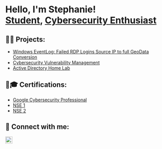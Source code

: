 <h1>Hello, I'm Stephanie! <br/><a href="https://github.com/SSRNO">Student</a>, <a href="https://www.linkedin.com/in/stephaniesarno">Cybersecurity Enthusiast</a>

<h2>👨‍💻 Projects:</h2>

  - [Windows EventLog: Failed RDP Logins Source IP to full GeoData Conversion](https://github.com/SSRNO/LABURL)
  - [Cybersecurity Vulnerability Management](https://github.com/SSRNO/LABURL)
  - [Active Directory Home Lab](https://github.com/SSRNO/LABURL)
  

<h2>📜🎓 Certifications:</h2>

- [Google Cybersecurity Professional](https://github.com/SSRNO/LABURL)
- [NSE 1](https://github.com/SSRNO/LABURL)
- [NSE 2](https://github.com/SSRNO/LABURL)

<h2>🤳 Connect with me:</h2>

[<img align="left" alt="StephanieSarno | LinkedIn" width="22px" src="https://cdn.jsdelivr.net/npm/simple-icons@v3/icons/linkedin.svg" />][linkedin]

[linkedin]: https://www.linkedin.com/in/stephaniesarno
